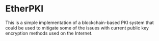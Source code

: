 # EtherPKI
This is a simple implementation of a blockchain-based PKI system that could be used to mitigate some of the issues with current public key encryption methods used on the Internet.

